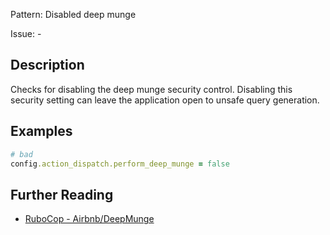 Pattern: Disabled deep munge

Issue: -

## Description

Checks for disabling the deep munge security control.  Disabling this security setting can leave the application open to unsafe query generation.

## Examples

```ruby
# bad
config.action_dispatch.perform_deep_munge = false
```

## Further Reading

* [RuboCop - Airbnb/DeepMunge](https://gitlab.com/gitlab-org/rubocop-gitlab-security/-/blob/master/lib/rubocop/cop/gitlab-security/deep_munge.rb)
